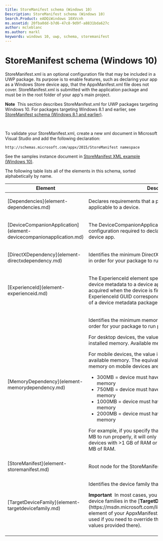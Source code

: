 ```yaml
---
title: StoreManifest schema (Windows 10)
Description: StoreManifest schema (Windows 10)
Search.Product: eADQiWindows 10XVcnh
ms.assetid: 20fba0dd-b7d6-47c8-9d9f-a8831bda627c
author: mcleblanc
ms.author: markl
keywords: windows 10, uwp, schema, storemanifest
---
```


# StoreManifest schema (Windows 10)


StoreManifest.xml is an optional configuration file that may be included in a UWP package. Its purpose is to enable features, such as declaring your app as a Windows Store device app, that the AppxManifest.xml file does not cover. StoreManifest.xml is submitted with the application package and must be in the root folder of your app's main project.

**Note**  This section describes StoreManifest.xml for UWP packages targeting Windows 10. For packages targeting Windows 8.1 and earlier, see [StoreManifest schema (Windows 8.1 and earlier)](https://msdn.microsoft.com/library/windows/apps/jj730526).

 

To validate your StoreManifest.xml, create a new xml document in Microsoft Visual Studio and add the following declaration:

`http://schemas.microsoft.com/appx/2015/StoreManifest namespace`

See the samples instance document in [StoreManifest XML example (Windows 10)](storemanifest-xml-example-windows-10.md).

The following table lists all of the elements in this schema, sorted alphabetically by name.

<table>
<colgroup>
<col width="50%" />
<col width="50%" />
</colgroup>
<thead>
<tr class="header">
<th>Element</th>
<th>Description</th>
</tr>
</thead>
<tbody>
<tr class="odd">
<td>[Dependencies](element-dependencies.md)</td>
<td><p>Declares requirements that a package depends on to be applicable to a device.</p></td>
</tr>
<tr class="even">
<td>[DeviceCompanionApplication](element-devicecompanionapplication.md)</td>
<td><p>The DeviceCompanionApplication element contains all the configuration required to declare your app as a Windows Store device app.</p></td>
</tr>
<tr class="odd">
<td>[DirectXDependency](element-directxdependency.md)</td>
<td><p>Identifies the minimum DirectX level that a device must support in order for your package to run properly.</p></td>
</tr>
<tr class="even">
<td>[ExperienceId](element-experienceid.md)</td>
<td><p>The ExperienceId element specifies a GUID that links the device metadata to a device app that can be automatically acquired when the device is first connected. Each ExperienceId GUID corresponds to the ExperienceId element of a device metadata package.</p></td>
</tr>
<tr class="odd">
<td>[MemoryDependency](element-memorydependency.md)</td>
<td><p>Identifies the minimum memory that a device must have in order for your package to run properly.</p>
<p>For desktop devices, the value indicates the requirement for installed memory. Available memory is not considered.</p>
<p>For mobile devices, the value indicates the requirements for available memory. The equivalent requirements for installed memory on mobile devices are as follows:</p>
<ul>
<li>300MB = device must have at least 1 GB of installed memory</li>
<li>750MB = device must have at least 2 GB of installed memory</li>
<li>1000MB = device must have at least 3 GB of installed memory</li>
<li>2000MB = device must have at least 4 GB of installed memory</li>
</ul>
<p>For example, if you specify that your UWP app requires 300 MB to run properly, it will only be able to be installed on mobile devices with &gt;1 GB of RAM or on desktop devices with &gt;300 MB of RAM.</p></td>
</tr>
<tr class="even">
<td>[StoreManifest](element-storemanifest.md)</td>
<td><p>Root node for the StoreManifest schema (for Windows 10).</p></td>
</tr>
<tr class="odd">
<td>[TargetDeviceFamily](element-targetdevicefamily.md)</td>
<td><p>Identifies the device family that your package targets.</p>
<div class="alert">
<strong>Important</strong>  In most cases, you should simply specify your device families in the [<strong>TargetDeviceFamily</strong>](https://msdn.microsoft.com/library/windows/apps/dn986903) element of your AppxManifest. Values here should only be used if you need to override that info (using a subset of the values provided there).
</div>
<div>
 
</div></td>
</tr>
</tbody>
</table>

 

 

 



